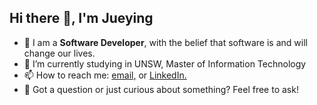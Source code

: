 ## Hi there 👋, I'm Jueying

<!--
**HJY09/HJY09** is a ✨ _special_ ✨ repository because its `README.md` (this file) appears on your GitHub profile.

Here are some ideas to get you started:

- 🔭 I’m currently working on ...
- 🌱 I’m currently learning ...
- 👯 I’m looking to collaborate on ...
- 🤔 I’m looking for help with ...
- 💬 Ask me about ...
- 📫 How to reach me: ...
- 😄 Pronouns: ...
- ⚡ Fun fact: ...
-->
- 🔭 I am a **Software Developer**, with the belief that software is and will change our lives.
- 🌱 I’m currently studying in UNSW, Master of Information Technology
- 📫 How to reach me: <a href="mailto:jueyinghuang09@gmail.com">email,</a> or <a href="www.linkedin.com/in/jueying-huang-2b47a52a5">LinkedIn.</a>
- 💬 Got a question or just curious about something? Feel free to ask!

